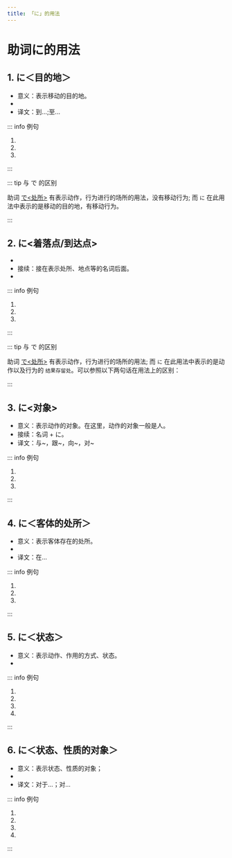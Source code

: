 ```yaml
---
title: 「に」的用法
---
```


# 助词に的用法

## 1. に＜目的地＞

- 意义：表示移动的目的地。
- <grammer-content sentence="接续：**表示处所的名词** + に + 移动性动词，例如：[行/い]く、[来/く]る、[帰/かえ]る、[入/はい]る等。" inline />
- 译文：到...;至...

::: info 例句

1. <grammer-content sentence="[李/リ]さんも[王/おう]さんもよくここ**に**[来/き]ますか。" trans='小李和小王都经常来这里吗？' />
1. <grammer-content sentence="[明日/あした][図書館/としょかん]**に**[行/い]きます。" trans='明天去图书馆。' />
1. <grammer-content sentence="[鈴木/すずき]さんはよく[映画館/えいがかん]**に**[行/き]ます。" trans='铃木经常去电影院。' />

:::

::: tip 与 で 的区别

助词 [で<处所>](./te.md#1-で处所) 有表示动作，行为进行的场所的用法，没有移动行为; 而 `に` 在此用法中表示的是移动的目的地，有移动行为。

:::

## 2. に<着落点/到达点>

- <grammer-content sentence="意义：表示事物的**附着点**，可以理解成动作完成后一定会留下痕迹。" inline />
- 接续：接在表示处所、地点等的名词后面。
- <grammer-content sentence="译文：...在... (与带有**附着含义**的动词搭配，例如：[置/お]く: 放置)" inline />

::: info 例句

1. <grammer-content sentence="ノ一ト**に**[名前/なまえ]を[書/か]きました。" trans='在笔记本上写名字了。' />
1. <grammer-content sentence="[教科書/きょうかしょ]を[机/つくえ]の[上/うえ]**に**[置/お]く。" trans='把教科书放在桌子上。' />
1. <grammer-content sentence="[該当項目/がいとうこうもく]**に**チェックをお[願/ねが]いします。" trans='拜托在该项上做记号。' />

:::

::: tip 与 で 的区别

助词 [で<处所>](./te.md#1-で处所) 有表示动作，行为进行的场所的用法; 而 `に` 在此用法中表示的是动作以及行为的 `结果存留处`。可以参照以下两句话在用法上的区别：

<div class='bunpou-block'>

  <grammer-content sentence="[机/つくえ]の[上/うえ]**に**[本/ほん]を[置/お]く。" trans='把书放在了桌上（放书的动作结束后，书在桌上，书**附着**在桌面上）' />
  <grammer-content sentence="[机/つくえ]の[上/うえ]**で**[本/ほん]を[置/お]く。" trans='把书放在了桌上（站在桌面上放书，表示**放书动作进行的场所**是在桌面上）' />

</div>

:::

## 3. に<对象>

- 意义：表示动作的对象。在这里，动作的对象一般是人。
- 接续：名词 + に。
- 译文：与~，跟~，向~，对~

::: info 例句

1. <grammer-content sentence="[交換留学生/こうかんりゅうがくせい]の[鄭/てい]さん**に**[会/か]いましたか。" trans='跟交换留学生小郑见面了吗？' />
1. <grammer-content sentence="[王/おう]さんは[高橋/たかはし]さん**に**メールを[送/おく]ります。" trans='小王给高桥发送了邮件。' />
1. <grammer-content sentence="[遠藤/えんどう][先生/せんせい]は１[年生/ねんせい]**に**[試験/しけん]の[結果/けっか]を[発表/はっぴょう]しました。" trans='远藤老师跟一年级学生宣布了考试结果。' />

:::

## 4. に＜客体的处所＞

- 意义：表示客体存在的处所。
- <grammer-content sentence="接续：**处所、方位名词** + に" />
- 译文：在...

::: info 例句

1. <grammer-content sentence="[国/くに]の[周/まわ]り**に**[高/たか]い[城壁/じょうへき]を[作/つく]った。" trans='在国家周围建了一座座高墙。' />
1. <grammer-content sentence="あの[方/かた]はこの[町/まち]**に**[家/うち]を[買/か]った。" trans='那位在这城里买了房子。' />
1. <grammer-content sentence="[胡先生/こせんせい]は２[階/かい]**に**[部屋/へや]を[持/も]っている。" trans='胡老师在二楼有房间。' />

:::

## 5. に＜状态＞

- 意义：表示动作、作用的方式、状态。
- <grammer-content sentence="接续：接在表示**方向、顺序等名词**的后面。" />

::: info 例句

1. <grammer-content sentence="[中国/ちゅうごく]では30センチぐらいの[長い/ながい][箸/はし]を[縦/たて]**に**[置/くおく]が、[日本/にほん]では20センチぐらい[短い/みじかい][箸/はし]を[横向き/よこむき]**に**[置く/おく]。" trans='在中国竖着放30厘米左右的长筷子，而在日本则横着放20厘米左右的短筷子' />
2. <grammer-content sentence="2つのファイルを[左右/さゆう]**に**[並べ/ならべ]て[表示/ひょうじ]する。" trans="左右并排显示两个文件。" />
3. <grammer-content sentence="そちらから[順番/じゅんばん]**に**[自己/じこ][紹介/しょうかい]をお[願/ねが]いいします。" trans="请依次做自我介绍。" />
4. <grammer-content sentence="では、はじめ**に**[日本/にほん]と[中国/ちゅうごく]の[食事/しょくじ]のマナーについて[紹介/しょうかい]します。" trans="那么，首先来介绍下日本和中国的饮食礼仪。" />

:::

## 6. に＜状态、性质的对象＞

- 意义：表示状态、性质的对象；
- <grammer-content sentence="接续：名词 + に + 表示**能力、态度、必要性等**意义的**形容词**；" />
- 译文：对于...；对...

::: info 例句

1. <grammer-content sentence="[高橋/たかはし]さんは**[京劇/きょうげき]に[詳/くわ]しい**です。" trans="高桥对京剧很了解。" />
2. <grammer-content sentence="[遠藤/えんどう][先生/せんせい]は**[学生/がくせい]に[優/やさ]しい**です。" trans="远藤老师对学生很温柔。" />
3. <grammer-content sentence="[今日/きょう]は**[旅行/りょうこ]に[必要/ひつよう]な**ものを買かった。" trans="今天买了旅行必需品。" />
4. <grammer-content sentence="[電子辞書/でんしじしょ]は**[外国語/がいこくご]の[勉強/べんきょう]に[便利/べんり]**です。" trans="用电子辞典学外语很方便。" />

:::
